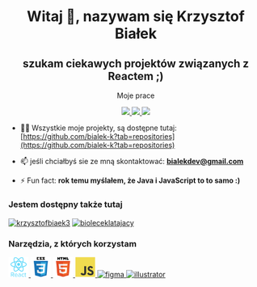 <h1 align="center">Witaj 👋, nazywam się Krzysztof Białek</h1>
<h2 align="center">szukam ciekawych projektów związanych z Reactem ;)</h2>

<div align="center">

  <p>Moje prace</p>
  
  <a href="https://github.com/bialek-k/Sucharromana-app">
<img width="300px" src="https://user-images.githubusercontent.com/57173170/151368610-6393d4c0-6ee2-4910-a8d0-e3951d14a877.png" />
  </a>
  <a href="https://www.krzysztof-bialek.pl">
<img width="300px" src="https://user-images.githubusercontent.com/57173170/164685876-aa9b6f5e-a0d2-4b4e-99b9-c33a7f8f82f1.png" />
  </a>
  <a href="https://github.com/bialek-k/Weather-App">
<img width="300px" src="https://user-images.githubusercontent.com/57173170/151369278-f01632f8-c805-4983-8b8b-03e1a17acfe9.png" />
  </a>
</div>


- 👨‍💻 Wszystkie moje projekty, są dostępne tutaj: [https://github.com/bialek-k?tab=repositories](https://github.com/bialek-k?tab=repositories)

- 📫 jeśli chciałbyś sie ze mną skontaktować: **bialekdev@gmail.com**

- ⚡ Fun fact: **rok temu myślałem, że Java i JavaScript to to samo :)**



<h3 align="left">Jestem dostępny także tutaj</h3>
<p align="left">
<a href="https://twitter.com/krzysztofbiaek3" target="blank"><img align="center" src="https://raw.githubusercontent.com/rahuldkjain/github-profile-readme-generator/master/src/images/icons/Social/twitter.svg" alt="krzysztofbiaek3" height="30" width="40" /></a>
<a href="https://fb.com/bioleceklatajacy" target="blank"><img align="center" src="https://raw.githubusercontent.com/rahuldkjain/github-profile-readme-generator/master/src/images/icons/Social/facebook.svg" alt="bioleceklatajacy" height="30" width="40" /></a>
</p>

<h3 align="left">Narzędzia, z których korzystam</h3>
<p align="left"> 
<a href="https://reactjs.org/" target="_blank" rel="noreferrer"> <img src="https://raw.githubusercontent.com/devicons/devicon/master/icons/react/react-original-wordmark.svg" alt="react" width="40" height="40"/> </a><a href="https://www.w3schools.com/css/" target="_blank" rel="noreferrer"> <img src="https://raw.githubusercontent.com/devicons/devicon/master/icons/css3/css3-original-wordmark.svg" alt="css3" width="40" height="40"/> </a>  <a href="https://www.w3.org/html/" target="_blank" rel="noreferrer"> <img src="https://raw.githubusercontent.com/devicons/devicon/master/icons/html5/html5-original-wordmark.svg" alt="html5" width="40" height="40"/> </a> <a href="https://developer.mozilla.org/en-US/docs/Web/JavaScript" target="_blank" rel="noreferrer"> <img src="https://raw.githubusercontent.com/devicons/devicon/master/icons/javascript/javascript-original.svg" alt="javascript" width="40" height="40"/> </a><a href="https://www.figma.com/" target="_blank" rel="noreferrer"> <img src="https://www.vectorlogo.zone/logos/figma/figma-icon.svg" alt="figma" width="40" height="40"/> </a> <a href="https://www.adobe.com/in/products/illustrator.html" target="_blank" rel="noreferrer"> <img src="https://www.vectorlogo.zone/logos/adobe_illustrator/adobe_illustrator-icon.svg" alt="illustrator" width="40" height="40"/> </a> </p>
